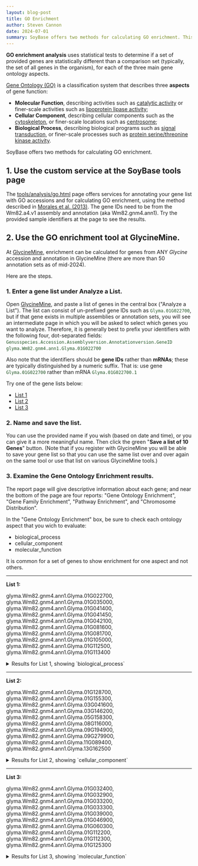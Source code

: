 ```yaml
---
layout: blog-post
title: GO Enrichment
author: Steven Cannon
date: 2024-07-01
summary: SoyBase offers two methods for calculating GO enrichment. This post explains these approaches.
---
```


**GO enrichment analysis** uses statistical tests to determine if a set of provided genes are statistically different than a comparison set (typically, the set of all genes in the organism), for each of the three main gene ontology aspects.

[Gene Ontology (GO)](https://geneontology.org/docs/ontology-documentation/) is a classification system that describes three **aspects** of gene function:
* **Molecular Function**, describing activities such as [catalytic activity](https://amigo.geneontology.org/amigo/term/GO:0003824) or finer-scale activities such as [lipoprotein lipase activity](https://amigo.geneontology.org/amigo/term/GO:0004465);
* **Cellular Component**, describing cellular components such as the [cytoskeleton](https://amigo.geneontology.org/amigo/term/GO:0005856), or finer-scale locations such as [centrosome](https://amigo.geneontology.org/amigo/term/GO:0005813);
* **Biological Process**, describing biological programs such as [signal transduction](https://amigo.geneontology.org/amigo/term/GO:0007165), or finer-scale processes such as [protein serine/threonine kinase activity](https://amigo.geneontology.org/amigo/term/GO:0004674).

SoyBase offers two methods for calculating GO enrichment.

## 1. Use the custom service at the SoyBase tools page
The [tools/analysis/go.html](/tools/analysis/go.html) page offers services for annotating your gene list with GO accessions and for calculating GO enrichment, using the method described in [Morales et al. (2013)](https://dx.doi.org/10.1071/FP12296). The gene IDs need to be from the Wm82.a4.v1 assembly and annotation (aka Wm82.gnm4.ann1). Try the provided sample identifiers at the page to see the results.

## 2. Use the GO enrichment tool at GlycineMine.
At [GlycineMine](https://mines.legumeinfo.org/glycinemine/begin.do), enrichment can be calculated for genes from ANY <i>Glycine</i> accession and annotation in GlycineMine (there are more than 50 annotation sets as of mid-2024).

Here are the steps.

### 1. Enter a gene list under Analyze a List.

Open <a href="https://mines.legumeinfo.org/glycinemine/begin.do" target="_blank">GlycineMine</a>, and paste a list of genes in the central box ("Analyze a List"). The list can consist of un-prefixed gene IDs such as <code style="color:#235626">Glyma.01G022700</code>, but if that gene exists in multiple assemblies or annotation sets, you will see an intermediate page in which you will be asked to select which genes you want to analyze. Therefore, it is generally best to prefix your identifiers with the following four, dot-separated fields: <code style="color:#235626">Genusspecies.Accession.Assemblyversion.Annotationversion.GeneID</code> <code style="color:#235626">glyma.Wm82.gnm4.ann1.Glyma.01G022700</code>

Also note that the identifiers should be **gene IDs** rather than **mRNAs**; these are typically distinguished by a numeric suffix. That is: use gene <code style="color:#235626">Glyma.01G022700</code> rather than mRNA <code style="color:#235626">Glyma.01G022700.1</code>

Try one of the gene lists below:
* [List 1](#list1)
* [List 2](#list2)
* [List 3](#list3)


### 2. Name and save the list.
You can use the provided name if you wish (based on date and time), or you can give it a more meaningful name. Then click the green "<b>Save a list of 10 Genes</b>" button. (Note that if you register with GlycineMine you will be able to save your gene list so that you can use the same list over and over again on the same tool or use that list on various GlycineMine tools.)

### 3. Examine the Gene Ontology Enrichment results.
The report page will give descriptive information about each gene; and near the bottom of the page are four reports: "Gene Ontology Enrichment", "Gene Family Enrichment", "Pathway Enrichment", and "Chromosome Distribution".

In the "Gene Ontology Enrichment" box, be sure to check each ontology aspect that you wich to evaluate:
* biological_process
* cellular_component
* molecular_function

It is common for a set of genes to show enrichment for one aspect and not others.

<hr>
<b>List 1:</b><a name="list1"></a>
<p>
glyma.Wm82.gnm4.ann1.Glyma.01G022700, glyma.Wm82.gnm4.ann1.Glyma.01G035000, 
glyma.Wm82.gnm4.ann1.Glyma.01G041400, glyma.Wm82.gnm4.ann1.Glyma.01G041450, 
glyma.Wm82.gnm4.ann1.Glyma.01G042100, glyma.Wm82.gnm4.ann1.Glyma.01G081600, 
glyma.Wm82.gnm4.ann1.Glyma.01G081700, glyma.Wm82.gnm4.ann1.Glyma.01G105000, 
glyma.Wm82.gnm4.ann1.Glyma.01G112500, glyma.Wm82.gnm4.ann1.Glyma.01G113400
</p>

<details><summary>Results for List 1, showing `biological_process`</summary>
<div class="blog-image">
  <img src="/assets/img/blog_images/GO_set1_biological.gif" style="height: 483px; width: 478px;" alt=""/>
</div>
</details>

<hr>
<b>List 2:</b><a name="list2"></a>

<p>
glyma.Wm82.gnm4.ann1.Glyma.01G128700, glyma.Wm82.gnm4.ann1.Glyma.01G155300, 
glyma.Wm82.gnm4.ann1.Glyma.03G041600, glyma.Wm82.gnm4.ann1.Glyma.03G146200, 
glyma.Wm82.gnm4.ann1.Glyma.05G158300, glyma.Wm82.gnm4.ann1.Glyma.08G116000, 
glyma.Wm82.gnm4.ann1.Glyma.09G194900, glyma.Wm82.gnm4.ann1.Glyma.09G279900, 
glyma.Wm82.gnm4.ann1.Glyma.11G089400, glyma.Wm82.gnm4.ann1.Glyma.13G162500
</p>

<details><summary>Results for List 2, showing `cellular_component`</summary>
<div class="blog-image">
  <img src="/assets/img/blog_images/GO_set2_cellular.gif" style="height: 483px; width: 478px;" alt=""/>
</div>
</details>

<hr>

<b>List 3:</b><a name="list3"></a>

<p>
glyma.Wm82.gnm4.ann1.Glyma.01G032400, glyma.Wm82.gnm4.ann1.Glyma.01G032900, 
glyma.Wm82.gnm4.ann1.Glyma.01G033200, glyma.Wm82.gnm4.ann1.Glyma.01G033300, 
glyma.Wm82.gnm4.ann1.Glyma.01G039000, glyma.Wm82.gnm4.ann1.Glyma.01G046900, 
glyma.Wm82.gnm4.ann1.Glyma.01G060300, glyma.Wm82.gnm4.ann1.Glyma.01G112200, 
glyma.Wm82.gnm4.ann1.Glyma.01G112300, glyma.Wm82.gnm4.ann1.Glyma.01G125300
</p>

<details><summary>Results for List 3, showing `molecular_function`</summary>
<div class="blog-image">
  <img src="/assets/img/blog_images/GO_set3_molecular.gif" style="height: 483px; width: 478px;" alt=""/>
</div>
</details>


